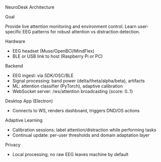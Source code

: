NeuroDesk Architecture

Goal

Provide live attention monitoring and environment control. Learn user-specific EEG patterns for robust attention vs distraction detection.

Hardware

- EEG headset (Muse/OpenBCI/MindFlex)
- BLE or USB link to host (Raspberry Pi or PC)

Backend

- EEG ingest: via SDK/OSC/BLE
- Signal processing: band power (delta/theta/alpha/beta), artifacts
- ML: attention classifier (PyTorch), adaptive calibration
- WebSocket server: /ws/attention broadcasting {score: 0..1}

Desktop App (Electron)

- Connects to WS, renders dashboard, triggers DND/OS actions

Adaptive Learning

- Calibration sessions: label attention/distraction while performing tasks
- Continual update: per-user thresholds and domain adaptation layer

Privacy

- Local processing; no raw EEG leaves machine by default


